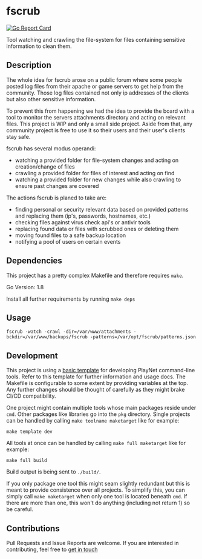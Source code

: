 # fscrub
[![Go Report Card](https://goreportcard.com/badge/github.com/playnet-public/fscrub)](https://goreportcard.com/report/github.com/playnet-public/fscrub)

Tool watching and crawling the file-system for files containing sensitive information to clean them.

## Description

The whole idea for fscrub arose on a public forum where some people posted log files from their apache or game servers to get help from the community.
Those log files contained not only ip addresses of the clients but also other sensitive information.

To prevent this from happening we had the idea to provide the board with a tool to monitor the servers attachments directory and acting on relevant files.
This project is WIP and only a small side project.
Aside from that, any community project is free to use it so their users and their user's clients stay safe.  

fscrub has several modus operandi:
* watching a provided folder for file-system changes and acting on creation/change of files
* crawling a provided folder for files of interest and acting on find
* watching a provided folder for new changes while also crawling to ensure past changes are covered

The actions fscrub is planed to take are:
* finding personal or security relevant data based on provided patterns and replacing them (ip's, passwords, hostnames, etc.)
* checking files against virus check api's or antivir tools
* replacing found data or files with scrubbed ones or deleting them
* moving found files to a safe backup location
* notifying a pool of users on certain events


## Dependencies

This project has a pretty complex Makefile and therefore requires `make`.

Go Version: 1.8

Install all further requirements by running `make deps`

## Usage

```
fscrub -watch -crawl -dir=/var/www/attachments -bckdir=/var/www/backups/fscrub -patterns=/var/opt/fscrub/patterns.json
```

## Development

This project is using a [basic template](github.com/playnet-public/gocmd-template) for developing PlayNet command-line tools. Refer to this template for further information and usage docs.
The Makefile is configurable to some extent by providing variables at the top.
Any further changes should be thought of carefully as they might brake CI/CD compatibility.

One project might contain multiple tools whose main packages reside under `cmd`. Other packages like libraries go into the `pkg` directory.
Single projects can be handled by calling `make toolname maketarget` like for example:
```
make template dev
```
All tools at once can be handled by calling `make full maketarget` like for example:
```
make full build
```
Build output is being sent to `./build/`.

If you only package one tool this might seam slightly redundant but this is meant to provide consistence over all projects.
To simplify this, you can simply call `make maketarget` when only one tool is located beneath `cmd`. If there are more than one, this won't do anything (including not return 1) so be careful.

## Contributions

Pull Requests and Issue Reports are welcome.
If you are interested in contributing, feel free to [get in touch](https://discord.gg/WbrXWJB)